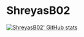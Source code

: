 
<!--
**ShreyasB02/ShreyasB02** is a ✨ _special_ ✨ repository because its `README.md` (this file) appears on your GitHub profile.

Here are some ideas to get you started:

- 🔭 I’m currently working on ...
- 🌱 I’m currently learning ...
- 👯 I’m looking to collaborate on ...
- 🤔 I’m looking for help with ...
- 💬 Ask me about ...
- 📫 How to reach me: ...
- 😄 Pronouns: ...
- ⚡ Fun fact: ...
-->
# ShreyasB02

[![ShreyasB02' GitHub stats](https://github-readme-stats.vercel.app/api?username=shreyasb02&theme=chartreuse-dark&show_icons=1&count_private=true)](https://github.com/shreyasb02/github-readme-stats)

